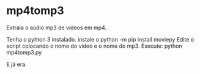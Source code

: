 # mp4tomp3
Extraia o aúdio mp3 de vídeos em mp4.

Tenha o pyhton 3 instalado.
instale o python -m pip install moviepy
Edite o script colocando o nome do vídeo e o nome do mp3.
Execute: python mp4tomp3.py

E já era.

